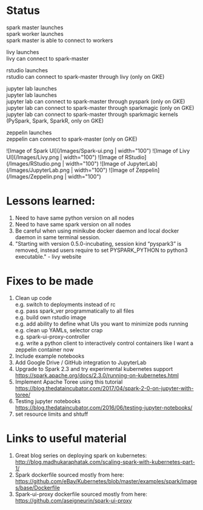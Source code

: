 # Status

spark master launches  
spark worker launches  
spark master is able to connect to workers  

livy launches  
livy can connect to spark-master  

rstudio launches  
rstudio can connect to spark-master through livy (only on GKE)  

jupyter lab launches  
jupyter lab launches  
jupyter lab can connect to spark-master through pyspark (only on GKE)  
jupyter lab can connect to spark-master through sparkmagic (only on GKE)  
jupyter lab can connect to spark-master through sparkmagic kernels   (PySpark, Spark, SparkR, only on GKE)  

zeppelin launches  
zeppelin can connect to spark-master (only on GKE)  

![Image of Spark UI](/Images/Spark-ui.png | width="100")
![Image of Livy UI](/Images/Livy.png | width="100")
![Image of RStudio](/Images/RStudio.png | width="100")
![Image of JupyterLab](/Images/JupyterLab.png | width="100")
![Image of Zeppelin](/Images/Zeppelin.png | width="100")
<!-- ![Image of spark-shell](https://octodex.github.com/images/yaktocat.png)
![Image of pyspark](https://octodex.github.com/images/yaktocat.png)
![Image of sparkR](https://octodex.github.com/images/yaktocat.png)
![Image of bash](https://octodex.github.com/images/yaktocat.png) -->

# Lessons learned:

1. Need to have same python version on all nodes
2. Need to have same spark version on all nodes
3. Be careful when using minikube docker daemon and local docker daemon in same terminal session.
4. "Starting with version 0.5.0-incubating, session kind “pyspark3” is removed, instead users require to set PYSPARK_PYTHON to python3 executable." - livy website

# Fixes to be made

1. Clean up code  
e.g. switch to deployments instead of rc  
e.g. pass spark_ver programmatically to all files  
e.g. build own rstudio image  
e.g. add ability to define what UIs you want to minimize pods running  
e.g. clean up YAMLs, selector crap  
e.g. spark-ui-proxy-controller  
e.g. write a python client to interactively control containers like I want a zeppelin container now  
2. Include example notebooks  
3. Add Google Drive / GitHub integration to JupyterLab
4. Upgrade to Spark 2.3 and try experimental kubernetes support
https://spark.apache.org/docs/2.3.0/running-on-kubernetes.html
5. Implement Apache Toree using this tutorial https://blog.thedataincubator.com/2017/04/spark-2-0-on-jupyter-with-toree/
6. Testing jupyter notebooks
https://blog.thedataincubator.com/2016/06/testing-jupyter-notebooks/
7. set resource limits and shtuff

# Links to useful material

1. Great blog series on deploying spark on kubernetes:
http://blog.madhukaraphatak.com/scaling-spark-with-kubernetes-part-1/
2. Spark dockerfile sourced mostly from here:
https://github.com/eBay/Kubernetes/blob/master/examples/spark/images/base/Dockerfile
3. Spark-ui-proxy dockerfile sourced mostly from here:
https://github.com/aseigneurin/spark-ui-proxy

